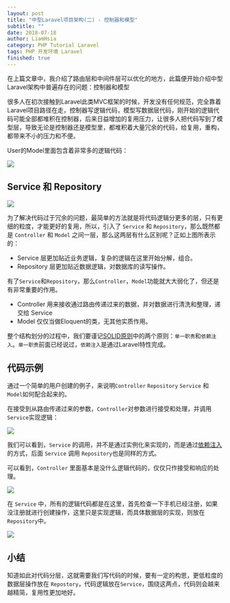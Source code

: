 ```yaml
---
layout: post
title: "中型Laravel项目架构(二) - 控制器和模型"
subtitle: ""
date: 2018-07-18
author: LiamHsia
category: PHP Tutorial Laravel
tags: PHP 开发环境 Laravel
finished: true
---
```


在上篇文章中，我介绍了路由层和中间件层可以优化的地方，此篇便开始介绍中型Laravel架构中普遍存在的问题：控制器和模型

很多人在初次接触到Laravel此类MVC框架的时候，开发没有任何规范，完全靠着Laravel项目路径在走，控制器写逻辑代码，模型写数据层代码，刚开始的逻辑代码可能全部都堆积在控制器，后来日益增加的复用压力，让很多人把代码写到了模型层，导致无论是控制器还是模型里，都堆积着大量冗余的代码，给复用，重构，都带来不小的压力和不便。

User的Model里面包含着非常多的逻辑代码：

![](http://ooyc2y4k2.bkt.clouddn.com/2018-08-13-Jietu20180813-235521.png)

## Service 和 Repository

![](http://ooyc2y4k2.bkt.clouddn.com/2018-08-13-service-repository-pattern.png)

为了解决代码过于冗余的问题，最简单的方法就是将代码逻辑分更多的层，只有更细的粒度，才能更好的复用，所以，引入了 `Service` 和 `Repository`，那么既然都是 `Controller` 和 `Model` 之间一层，那么这两层有什么区别呢？正如上图所表示的：

- Service 层更加贴近业务逻辑，复杂的逻辑在这里开始分解，组合。
- Repository 层更加贴近数据逻辑，对数据库的读写操作。

有了`Service`和`Repository`，那么`Controller`，`Model`功能就大大弱化了，但还是有非常重要的作用。

- Controller 用来接收通过路由传递过来的数据，并对数据进行清洗和整理，递交给 Service
- Model 仅仅当做Eloquent的类，无其他实质作用。

整个结构划分的过程中，我们要谨记[SOLID原则](https://www.wikiwand.com/en/SOLID)中的两个原则：`单一职责`和`依赖注入`。`单一职责`前面已经说过，`依赖注入`是通过Laravel特性完成。

## 代码示例
通过一个简单的用户创建的例子，来说明`Controller` `Repository` `Service` 和 `Model`如何配合起来的。

在接受到从路由传递过来的参数，`Controller`对参数进行接受和处理，并调用`Service`实现逻辑：

![](http://ooyc2y4k2.bkt.clouddn.com/2018-08-14-Jietu20180814-105903.png)

我们可以看到，`Service` 的调用，并不是通过实例化来实现的，而是通过[依赖注入](https://laravel.com/docs/5.3/container)的方式，后面 `Service` 调用 `Repository`也是同样的方式。

可以看到，`Controller` 里面基本是没什么逻辑代码的，仅仅只作接受和响应的处理。

![](http://ooyc2y4k2.bkt.clouddn.com/2018-08-14-Jietu20180814-110854.png)

在 `Service` 中，所有的逻辑代码都是在这里，首先检查一下手机已经注册，如果没注册就进行创建操作，这里只是实现逻辑，而具体数据层的实现，则放在 `Repository`中。

![](http://ooyc2y4k2.bkt.clouddn.com/2018-08-14-Jietu20180814-140926.png)

## 小结
知道如此对代码分层，这就需要我们写代码的时候，要有一定的构思，更低粒度的数据层操作放在 `Repostory`，代码逻辑放在`Service`，围绕这两点，代码则会越来越精简，复用性更加地好。

